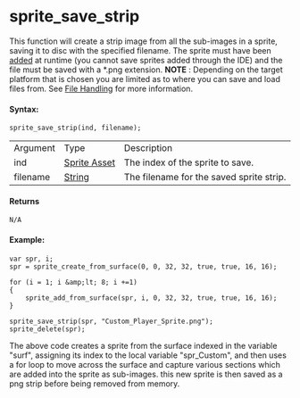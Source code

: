 # sprite_save_strip

This function will create a strip image from all the sub-images in a
sprite, saving it to disc with the specified filename. The sprite must
have been [added](sprite_add) at runtime (you cannot save sprites
added through the IDE) and the file must be saved with a \*.png
extension. **NOTE** : Depending on the target platform that is chosen
you are limited as to where you can save and load files from. See [File
Handling](../../../../../Additional_Information/The_File_System) for
more information.

#### Syntax:

``` gml
sprite_save_strip(ind, filename);
```

|          |                                                                              |                                          |
|----------|------------------------------------------------------------------------------|------------------------------------------|
| Argument | Type                                                                         | Description                              |
| ind      |  [Sprite Asset](../../../../../../The_Asset_Editors/Sprites)             | The index of the sprite to save.         |
| filename |  [String](../../../../../../GameMaker_Language/GML_Overview/Data_Types)  | The filename for the saved sprite strip. |

#### Returns

``` gml
N/A
```

#### Example:

``` gml
var spr, i;
spr = sprite_create_from_surface(0, 0, 32, 32, true, true, 16, 16);

for (i = 1; i &amp;lt; 8; i +=1)
{
    sprite_add_from_surface(spr, i, 0, 32, 32, true, true, 16, 16);
}

sprite_save_strip(spr, "Custom_Player_Sprite.png");
sprite_delete(spr);
```

The above code creates a sprite from the surface indexed in the variable
"surf", assigning its index to the local variable "spr_Custom", and then
uses a for loop to move across the surface and capture various sections
which are added into the sprite as sub-images. this new sprite is then
saved as a png strip before being removed from memory.
